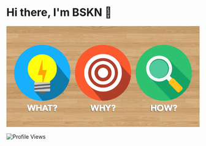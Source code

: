 # Hi there, I'm BSKN 👋
![Perspective](perspective.png)

![Profile Views](https://visitor-badge.laobi.icu/badge?page_id=Bskn1412.Bskn1412&label=Profile%20Views)













<!--
**Bskn1412/Bskn1412** is a ✨ _special_ ✨ repository because its `README.md` (this file) appears on your GitHub profile.

Here are some ideas to get you started:

- 🔭 I’m currently working on ...
- 🌱 I’m currently learning ...
- 👯 I’m looking to collaborate on ...
- 🤔 I’m looking for help with ...
- 💬 Ask me about ...
- 📫 How to reach me: ...
- 😄 Pronouns: ...
- ⚡ Fun fact: ...  
-->
